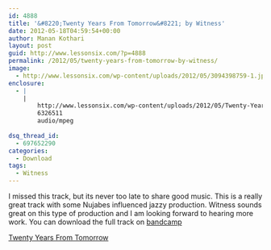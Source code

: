 ```yaml
---
id: 4888
title: '&#8220;Twenty Years From Tomorrow&#8221; by Witness'
date: 2012-05-18T04:59:54+00:00
author: Manan Kothari
layout: post
guid: http://www.lessonsix.com/?p=4888
permalink: /2012/05/twenty-years-from-tomorrow-by-witness/
image:
  - http://www.lessonsix.com/wp-content/uploads/2012/05/3094398759-1.jpg.png
enclosure:
  - |
    |
        http://www.lessonsix.com/wp-content/uploads/2012/05/Twenty-Years-From-Tomorrow.mp3
        6326511
        audio/mpeg
        
dsq_thread_id:
  - 697652290
categories:
  - Download
tags:
  - Witness
---
```

I missed this track, but its never too late to share good music. This is a really great track with some Nujabes influenced jazzy production. Witness sounds great on this type of production and I am looking forward to hearing more work. You can download the full track on <a href="http://witness.bandcamp.com/track/twenty-years-from-tomorrow" target="_blank">bandcamp</a>

[Twenty Years From Tomorrow](http://www.lessonsix.com/wp-content/uploads/2012/05/Twenty-Years-From-Tomorrow.mp3)